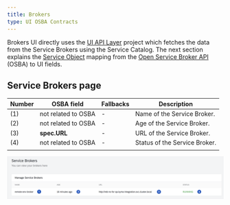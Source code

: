 ```yaml
---
title: Brokers
type: UI OSBA Contracts
---
```


Brokers UI directly uses the [UI API Layer](https://github.com/kyma-project/kyma/tree/master/components/ui-api-layer) project which fetches the data from the Service Brokers using the Service Catalog. The next section explains the [Service Object](https://github.com/openservicebrokerapi/servicebroker/blob/v2.13/spec.md#catalog-management) mapping from the [Open Service Broker API](https://openservicebrokerapi.org/) (OSBA) to UI fields.

## Service Brokers page

| Number | OSBA field                | Fallbacks            | Description                                                                  |
| ------ | ------------------------- | -------------------- | ---------------------------------------------------------------------------- |
| (1)    | not related to OSBA       | -                    | Name of the Service Broker.                                                  |
| (2)    | not related to OSBA       | -                    | Age of the Service Broker.                                                   |
| (3)    | **spec.URL**              | -                    | URL of the Service Broker.                                     |
| (4)    | not related to OSBA       | -                    | Status of the Service Broker.                                                |
|        |

![alt text](assets/service-brokers.png 'Service Brokers')
